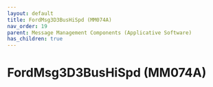 ```yaml
---
layout: default
title: FordMsg3D3BusHiSpd (MM074A)
nav_order: 19
parent: Message Management Components (Applicative Software)
has_children: true
---
```

# FordMsg3D3BusHiSpd (MM074A)
